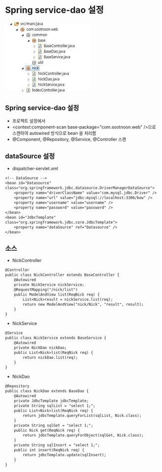 # Spring service-dao 설정

<!--
description = 조금 오래된 자료
tag = programming, java, spring
-->

![javadoc](images/d20160924_spring_dao1.png)

## Spring service-dao 설정

- 프로젝트 설정에서
- <context:component-scan base-package="com.sootnoon.web" />으로 스캔하여 autowired 방식으로 bean 을 처리함
- @Component, @Repository, @Service, @Controller 스캔

## dataSource 설정

- dispatcher-servlet.xml

```
<!-- DataSource -->
<bean id="Datasource" class="org.springframework.jdbc.datasource.DriverManagerDataSource">
	<property name="driverClassName" value="com.mysql.jdbc.Driver" />
	<property name="url" value="jdbc:mysql://localhost:3306/bow" />
	<property name="username" value="username" />
	<property name="password" value="password" />
</bean>
<bean id="JdbcTemplate" class="org.springframework.jdbc.core.JdbcTemplate">
	<property name="dataSource" ref="Datasource" />
</bean>
```

## 소스

- NickController

```
@Controller
public class NickController extends BaseController {
	@Autowired
	private NickService nickService;
	@RequestMapping("/nick/list")
	public ModelAndView list(ReqNick req) {
		List<Nick>result = nickService.list(req);
		return new ModelAndView("nick/Nick", "result", result);
	}
}
```

- NickService

```
@Service
public class NickService extends BaseService {
	@Autowired
	private NickDao nickDao;
	public List<Nick>list(ReqNick req) {
		return nickDao.list(req);
	}
}
```

- NickDao

```
@Repository
public class NickDao extends BaseDao {
	@Autowired
	private JdbcTemplate jdbcTemplate;
	private String sqlList = "select 1;";
	public List<Nick>list(ReqNick req) {
		return jdbcTemplate.queryForList(sqlList, Nick.class);
	}
	private String sqlGet = "select 1;";
	public Nick get(ReqNick req) {
		return jdbcTemplate.queryForObject(sqlGet, Nick.class);
	}
	private String sqlInsert = "select 1;";
	public int insert(ReqNick req) {
		return jdbcTemplate.update(sqlInsert);
	}
}
```
